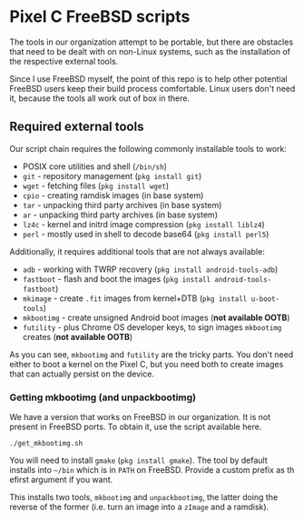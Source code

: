 # Pixel C FreeBSD scripts

The tools in our organization attempt to be portable, but there are obstacles
that need to be dealt with on non-Linux systems, such as the installation of
the respective external tools.

Since I use FreeBSD myself, the point of this repo is to help other potential
FreeBSD users keep their build process comfortable. Linux users don't need it,
because the tools all work out of box in there.

## Required external tools

Our script chain requires the following commonly installable tools to work:

- POSIX core utilities and shell (`/bin/sh`)
- `git` - repository management (`pkg install git`)
- `wget` - fetching files (`pkg install wget`)
- `cpio` - creating ramdisk images (in base system)
- `tar` - unpacking third party archives (in base system)
- `ar` - unpacking third party archives (in base system)
- `lz4c` - kernel and initrd image compression (`pkg install liblz4`)
- `perl` - mostly used in shell to decode base64 (`pkg install perl5`)

Additionally, it requires additional tools that are not always available:

- `adb` - working with TWRP recovery (`pkg install android-tools-adb`)
- `fastboot` - flash and boot the images (`pkg install android-tools-fastboot`)
- `mkimage` - create `.fit` images from kernel+DTB (`pkg install u-boot-tools`)
- `mkbootimg` - create unsigned Android boot images (**not available OOTB**)
- `futility` - plus Chrome OS developer keys, to sign images `mkbootimg`
  creates (**not available OOTB**)

As you can see, `mkbootimg` and `futility` are the tricky parts. You don't need
either to boot a kernel on the Pixel C, but you need both to create images that
can actually persist on the device.

### Getting mkbootimg (and unpackbootimg)

We have a version that works on FreeBSD in our organization. It is not present
in FreeBSD ports. To obtain it, use the script available here.

```
./get_mkbootimg.sh
```

You will need to install `gmake` (`pkg install gmake`). The tool by default
installs into `~/bin` which is in `PATH` on FreeBSD. Provide a custom prefix
as th efirst argument if you want.

This installs two tools, `mkbootimg` and `unpackbootimg`, the latter doing
the reverse of the former (i.e. turn an image into a `zImage` and a ramdisk).
